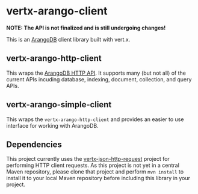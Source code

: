 # vertx-arango-client
 
**NOTE: The API is not finalized and is still undergoing changes!**
 
This is an [ArangoDB](https://www.arangodb.com) client library built with vert.x.

## vertx-arango-http-client

This wraps the [ArangoDB HTTP API](https://docs.arangodb.com/HttpApi/index.html). It supports many (but not all) of the current APIs incuding database, indexing, document, collection, and query APIs.  

## vertx-arango-simple-client

This wraps the `vertx-arango-http-client` and provides an easier to use interface for working with ArangoDB.

## Dependencies

This project currently uses the [vertx-json-http-request](https://github.com/emikra/vertx-json-http-request) project for performing HTTP client requests. As this project is not yet in a central Maven repository, please clone that project and perform `mvn install` to install it to your local Maven repository before including this library in your project.